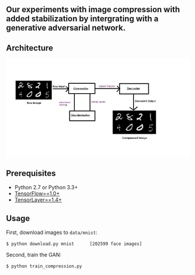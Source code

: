 
## Our experiments with image compression with added stabilization by intergrating with a generative adversarial network.

## Architecture

![alt tag](CompressionArchitecture.jpg)

## Prerequisites

- Python 2.7 or Python 3.3+
- [TensorFlow==1.0+](https://www.tensorflow.org/)
- [TensorLayer==1.4+](https://github.com/zsdonghao/tensorlayer)


## Usage

First, download images to `data/mnist`:

    $ python download.py mnist		[202599 face images]

Second, train the GAN:

    $ python train_compression.py
